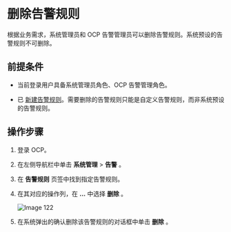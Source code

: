 # 删除告警规则

根据业务需求，系统管理员和 OCP 告警管理员可以删除告警规则。系统预设的告警规则不可删除。

## 前提条件

* 当前登录用户具备系统管理员角色、OCP 告警管理角色。

* 已 [新建告警规则](../900.alert-management/200.create-an-alarm-roles.md)。需要删除的告警规则只能是自定义告警规则，而非系统预设的告警规则。

## 操作步骤

1. 登录 OCP。

2. 在左侧导航栏中单击 **系统管理** \> **告警** 。

3. 在 **告警规则** 页签中找到指定告警规则。

4. 在其对应的操作列，在 **...** 中选择 **删除** 。

   ![Image 122](https://obbusiness-private.oss-cn-shanghai.aliyuncs.com/doc/img/ocp/401/%E5%88%A0%E9%99%A4%E5%91%8A%E8%AD%A6%E8%A7%84%E5%88%991.png)

5. 在系统弹出的确认删除该告警规则的对话框中单击 **删除** 。
